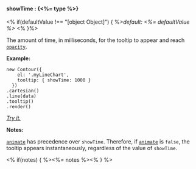 #### **showTime** : {<%= type %>}

<% if(defaultValue !== "[object Object]") { %>*default: <%= defaultValue %>* <% }%>

The amount of time, in milliseconds, for the tooltip to appear and reach [`opacity`](#config_config.tooltip.opacity).

**Example:**

    new Contour({
	    el: '.myLineChart',
	    tooltip: { showTime: 1000 }
	  })
	.cartesian()
	.line(data)
	.tooltip()
	.render() 

*[Try it.](<%= jsFiddleLink %>)*

**Notes:**

[`animate`](#config_config.tooltip.animate) has precedence over `showTime`. Therefore, if [`animate`](#config_config.tooltip.animate) is `false`, the tooltip appears instantaneously, regardless of the value of `showTime`.

<% if(notes) { %><%= notes %><% } %>

